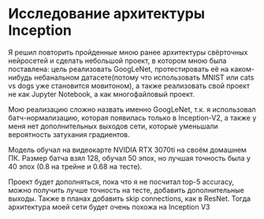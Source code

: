 # Исследование архитектуры Inception
Я решил повторить пройденные мною ранее архитектуры свёрточных нейросетей и сделать небольшой проект, в котором мною была поставлена: цель реализовать GoogLeNet, протестировать её на каком-нибудь небанальном датасете(потому что использовать MNIST или cats vs dogs уже становится мовитоном), а также реализовать свой проект не как Jupyter Notebook, а как многофайловый проект.

Мою реализацию сложно назвать именно GoogLeNet, т.к. я использовал батч-нормализацию, которая появилась только в Inception-V2, а также у меня нет дополнительных выходов сети, которые уменьшали вероятность затухания градиентов. 

Модель обучал на видеокарте NVIDIA RTX 3070ti на своём домашнем ПК. Размер батча взял 128, обучал 50 эпох, но лучшая точность была у 40 эпох (0.8 на трейне и 0.68 на тесте). 

Проект будет дополняться, пока что я не посчитал top-5 accuracy, можно получить лучше точность на тесте, добавить дополнительные выходы. Также в планах добавить skip connections, как в ResNet. Тогда архитектура моей сети будет очень похожа на Inception V3

